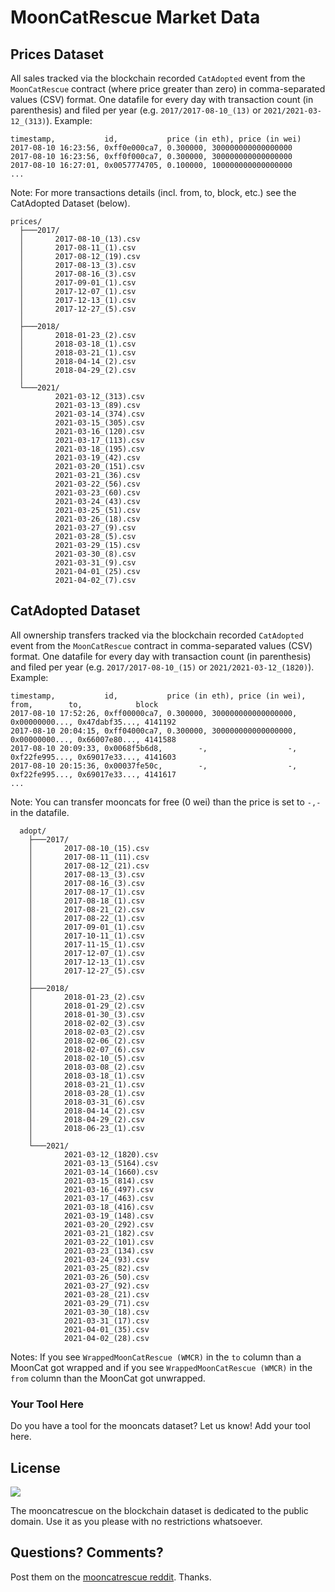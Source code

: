# MoonCatRescue Market Data

## Prices Dataset


All sales tracked via the
blockchain recorded `CatAdopted` event from the `MoonCatRescue` contract
(where price greater than zero)
in comma-separated values (CSV) format.
One datafile for every day with transaction count
(in parenthesis)
and filed per year
(e.g. `2017/2017-08-10_(13)` or `2021/2021-03-12_(313)`).
Example:


```
timestamp,           id,           price (in eth), price (in wei)
2017-08-10 16:23:56, 0xff0e000ca7, 0.300000, 300000000000000000
2017-08-10 16:23:56, 0xff0f000ca7, 0.300000, 300000000000000000
2017-08-10 16:27:01, 0x0057774705, 0.100000, 100000000000000000
...
```

Note: For more transactions details (incl. from, to, block, etc.)
see the CatAdopted Dataset (below).

```
prices/
  ├───2017/
  │       2017-08-10_(13).csv
  │       2017-08-11_(1).csv
  │       2017-08-12_(19).csv
  │       2017-08-13_(3).csv
  │       2017-08-16_(3).csv
  │       2017-09-01_(1).csv
  │       2017-12-07_(1).csv
  │       2017-12-13_(1).csv
  │       2017-12-27_(5).csv
  │
  ├───2018/
  │       2018-01-23_(2).csv
  │       2018-03-18_(1).csv
  │       2018-03-21_(1).csv
  │       2018-04-14_(2).csv
  │       2018-04-29_(2).csv
  │
  └───2021/
          2021-03-12_(313).csv
          2021-03-13_(89).csv
          2021-03-14_(374).csv
          2021-03-15_(305).csv
          2021-03-16_(120).csv
          2021-03-17_(113).csv
          2021-03-18_(195).csv
          2021-03-19_(42).csv
          2021-03-20_(151).csv
          2021-03-21_(36).csv
          2021-03-22_(56).csv
          2021-03-23_(60).csv
          2021-03-24_(43).csv
          2021-03-25_(51).csv
          2021-03-26_(18).csv
          2021-03-27_(9).csv
          2021-03-28_(5).csv
          2021-03-29_(15).csv
          2021-03-30_(8).csv
          2021-03-31_(9).csv
          2021-04-01_(25).csv
          2021-04-02_(7).csv
```



## CatAdopted Dataset

All ownership transfers tracked via the
blockchain recorded `CatAdopted` event from the `MoonCatRescue` contract
in comma-separated values (CSV) format.
One datafile for every day with transaction count
(in parenthesis)
and filed per year
(e.g. `2017/2017-08-10_(15)` or `2021/2021-03-12_(1820)`).
Example:


```
timestamp,           id,           price (in eth), price (in wei), from,        to,            block
2017-08-10 17:52:26, 0xff00000ca7, 0.300000, 300000000000000000, 0x00000000..., 0x47dabf35..., 4141192
2017-08-10 20:04:15, 0xff04000ca7, 0.300000, 300000000000000000, 0x00000000..., 0x66007e80..., 4141588
2017-08-10 20:09:33, 0x0068f5b6d8,        -,                  -, 0xf22fe995..., 0x69017e33..., 4141603
2017-08-10 20:15:36, 0x00037fe50c,        -,                  -, 0xf22fe995..., 0x69017e33..., 4141617
...
```

Note: You can transfer mooncats for free (0 wei) than the price is set to `-,-`
in the datafile.


```
  adopt/
    ├───2017/
    │       2017-08-10_(15).csv
    │       2017-08-11_(11).csv
    │       2017-08-12_(21).csv
    │       2017-08-13_(3).csv
    │       2017-08-16_(3).csv
    │       2017-08-17_(1).csv
    │       2017-08-18_(1).csv
    │       2017-08-21_(2).csv
    │       2017-08-22_(1).csv
    │       2017-09-01_(1).csv
    │       2017-10-11_(1).csv
    │       2017-11-15_(1).csv
    │       2017-12-07_(1).csv
    │       2017-12-13_(1).csv
    │       2017-12-27_(5).csv
    │
    ├───2018/
    │       2018-01-23_(2).csv
    │       2018-01-29_(2).csv
    │       2018-01-30_(3).csv
    │       2018-02-02_(3).csv
    │       2018-02-03_(2).csv
    │       2018-02-06_(2).csv
    │       2018-02-07_(6).csv
    │       2018-02-10_(5).csv
    │       2018-03-08_(2).csv
    │       2018-03-18_(1).csv
    │       2018-03-21_(1).csv
    │       2018-03-28_(1).csv
    │       2018-03-31_(6).csv
    │       2018-04-14_(2).csv
    │       2018-04-29_(2).csv
    │       2018-06-23_(1).csv
    │
    └───2021/
            2021-03-12_(1820).csv
            2021-03-13_(5164).csv
            2021-03-14_(1660).csv
            2021-03-15_(814).csv
            2021-03-16_(497).csv
            2021-03-17_(463).csv
            2021-03-18_(416).csv
            2021-03-19_(148).csv
            2021-03-20_(292).csv
            2021-03-21_(182).csv
            2021-03-22_(101).csv
            2021-03-23_(134).csv
            2021-03-24_(93).csv
            2021-03-25_(82).csv
            2021-03-26_(50).csv
            2021-03-27_(92).csv
            2021-03-28_(21).csv
            2021-03-29_(71).csv
            2021-03-30_(18).csv
            2021-03-31_(17).csv
            2021-04-01_(35).csv
            2021-04-02_(28).csv
```

Notes:   If you see `WrappedMoonCatRescue (WMCR)`  in the `to` column than a MoonCat got wrapped
and if you see `WrappedMoonCatRescue (WMCR)` in the `from` column than the MoonCat got unwrapped.




### Your Tool Here

Do you have a tool for the mooncats dataset? Let us know! Add your tool here.



## License

![](https://publicdomainworks.github.io/buttons/zero88x31.png)

The mooncatrescue on the blockchain dataset
is dedicated to the public domain.
Use it as you please with no restrictions whatsoever.



## Questions? Comments?

Post them on the [mooncatrescue reddit](https://www.reddit.com/r/mooncatrescue). Thanks.
